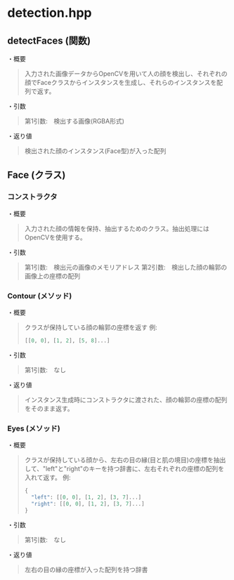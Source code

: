 # detection.hpp

## detectFaces (関数)
・概要
> 入力された画像データからOpenCVを用いて人の顔を検出し、それぞれの顔でFaceクラスからインスタンスを生成し、それらのインスタンスを配列で返す。

・引数
> 第1引数:　検出する画像(RGBA形式)

・返り値
> 検出された顔のインスタンス(Face型)が入った配列

## Face (クラス)

### コンストラクタ
・概要
> 入力された顔の情報を保持、抽出するためのクラス。抽出処理にはOpenCVを使用する。

・引数
> 第1引数:　検出元の画像のメモリアドレス
> 第2引数:　検出した顔の輪郭の画像上の座標の配列

### Contour (メソッド)
・概要
> クラスが保持している顔の輪郭の座標を返す
> 例:  
> ```cpp
> [[0, 0], [1, 2], [5, 8]...]
> ```

・引数
> 第1引数:　なし

・返り値
> インスタンス生成時にコンストラクタに渡された、顔の輪郭の座標の配列をそのまま返す。

### Eyes (メソッド)
・概要
> クラスが保持している顔から、左右の目の縁(目と肌の境目)の座標を抽出して、"left"と"right"のキーを持つ辞書に、左右それぞれの座標の配列を入れて返す。
> 例:
> ```cpp
> {
>   "left": [[0, 0], [1, 2], [3, 7]...]
>   "right": [[0, 0], [1, 2], [3, 7]...]
> }
> ```

・引数
> 第1引数:　なし

・返り値
> 左右の目の縁の座標が入った配列を持つ辞書
